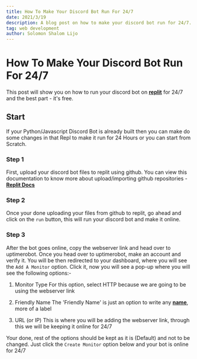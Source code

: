```yaml
---
title: How To Make Your Discord Bot Run For 24/7
date: 2021/3/19
description: A blog post on how to make your discord bot run for 24/7.
tag: web development
author: Solomon Shalom Lijo
---
```


# How To Make Your Discord Bot Run For 24/7
This post will show you on how to run your discord bot on [**replit**](https://docs.replit.com/tutorials/06-github-and-run-button) for 24/7 and the best part - it's free. 

## Start

If your Python/Javascript Discord Bot is already built then you can make do some changes in that Repl to make it run for 24 Hours or you can start from Scratch.

### Step 1

First, upload your discord bot files to replit using github. You can view this documentation to know more about upload/importing github repositories - [**Replit Docs**](https://docs.replit.com/tutorials/06-github-and-run-button)

### Step 2

Once your done uploading your files from github to replit, go ahead and click on the ``run`` button, this will run your discord bot and make it online.

### Step 3

After the bot goes online, copy the webserver link and head over to uptimerobot. Once you head over to uptimerobot, make an account and verify it. You will be then redirected to your dashboard, where you will see the `Add A Monitor` option. Click it, now you will see a pop-up where you will see the following options:- 

1. Monitor Type
For this option, select HTTP because we are going to be using the webserver link

2. Friendly Name
The 'Friendly Name' is just an option to write any [**name**](https://www.google.com/url?sa=t&rct=j&q=&esrc=s&source=web&cd=&cad=rja&uact=8&ved=2ahUKEwj4-LWP_PTzAhXZfn0KHQiYAzMQ3yx6BAgDEAI&url=https%3A%2F%2Fwww.youtube.com%2Fwatch%3Fv%3DxvFZjo5PgG0&usg=AOvVaw1bR_FN-SnfIGtKD3fjAA5P), more of a label

3. URL (or IP)
This is where you will be adding the webserver link, through this we will be keeping it online for 24/7

Your done, rest of the options should be kept as it is (Default) and not to be changed. Just click the `Create Monitor` option below and your bot is online for 24/7
